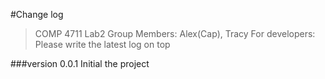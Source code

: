 #Change log
>COMP 4711 Lab2
>Group Members: Alex(Cap), Tracy
>For developers:
>Please write the latest log on top

###version 0.0.1
Initial the project
